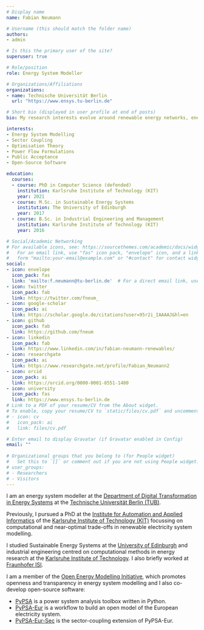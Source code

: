 ```yaml
---
# Display name
name: Fabian Neumann

# Username (this should match the folder name)
authors:
- admin

# Is this the primary user of the site?
superuser: true

# Role/position
role: Energy System Modeller

# Organizations/Affiliations
organizations:
- name: Technische Universität Berlin
  url: "https://www.ensys.tu-berlin.de"

# Short bio (displayed in user profile at end of posts)
bio: My research interests evolve around renewable energy networks, energy system modelling, sector coupling, large-scale optimisation and energy technologies.

interests:
- Energy System Modelling
- Sector Coupling
- Optimisation Theory
- Power Flow Formulations
- Public Acceptance
- Open-Source Software

education:
  courses:
  - course: PhD in Computer Science (defended)
    institution: Karlsruhe Institute of Technology (KIT)
    year: 2021
  - course: M.Sc. in Sustainable Energy Systems
    institution: The University of Edinburgh
    year: 2017
  - course: B.Sc. in Industrial Engineering and Management
    institution: Karlsruhe Institute of Technology (KIT)
    year: 2016

# Social/Academic Networking
# For available icons, see: https://sourcethemes.com/academic/docs/widgets/#icons
#   For an email link, use "fas" icon pack, "envelope" icon, and a link in the
#   form "mailto:your-email@example.com" or "#contact" for contact widget.
social:
- icon: envelope
  icon_pack: fas
  link: 'mailto:f.neumann@tu-berlin.de'  # For a direct email link, use "mailto:test@example.org".
- icon: twitter
  icon_pack: fab
  link: https://twitter.com/fneum_
- icon: google-scholar
  icon_pack: ai
  link: https://scholar.google.de/citations?user=95r2i_IAAAAJ&hl=en
- icon: github
  icon_pack: fab
  link: https://github.com/fneum
- icon: linkedin
  icon_pack: fab
  link: https://www.linkedin.com/in/fabian-neumann-renewables/
- icon: researchgate
  icon_pack: ai
  link: https://www.researchgate.net/profile/Fabian_Neumann2
- icon: orcid
  icon_pack: ai
  link: https://orcid.org/0000-0001-8551-1480
- icon: university
  icon_pack: fas
  link: https://www.ensys.tu-berlin.de
# Link to a PDF of your resume/CV from the About widget.
# To enable, copy your resume/CV to `static/files/cv.pdf` and uncomment the lines below.  
# - icon: cv
#   icon_pack: ai
#   link: files/cv.pdf

# Enter email to display Gravatar (if Gravatar enabled in Config)
email: ""
  
# Organizational groups that you belong to (for People widget)
#   Set this to `[]` or comment out if you are not using People widget.  
# user_groups:
# - Researchers
# - Visitors
---
```


I am an energy system modeller at the [Department of Digital Transformation in Energy Systems](https://www.ensys.tu-berlin.de) at the [Technische Universität Berlin (TUB)](https://www.tu.berlin).

Previously, I pursued a PhD at the [Institute for Automation and Applied Informatics](https://www.iai.kit.edu/) of the [Karlsruhe Institute of Technology (KIT)](https://kit.edu) focussing on
computational and near-optimal trade-offs in renewable electricity system modelling.

I studied Sustainable Energy Systems at the [University of Edinburgh](https://www.eng.ed.ac.uk/studying/postgraduate/msc-taught/msc-sustainable-energy-systems) and industrial engineering centred on computational methods in energy research at the [Karlsruhe Institute of Technology](https://www.wiwi.kit.edu/english/studiengangWiingBSc.php). I also briefly worked at [Fraunhofer ISI](https://www.isi.fraunhofer.de/).

I am a member of the [Open Energy Modelling Initiative](http://openmod-initiative.org/), which promotes openness and transparency in energy system modelling and I also co-develop open-source software:

- [PyPSA](https://github.com/PyPSA/PyPSA) is a power system analysis toolbox written in Python.
- [PyPSA-Eur](https://github.com/PyPSA/PyPSA-Eur) is a workflow to build an open model of the European electricity system.
- [PyPSA-Eur-Sec](https://github.com/PyPSA/PyPSA-Eur-Sec) is the sector-coupling extension of PyPSA-Eur.